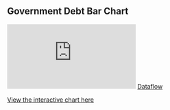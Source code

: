 ## Government Debt Bar Chart
<iframe src="https://data-viewer.oecd.org?chartId=7f9e13a3-6915-4486-94c4-ba22cce24a3f" style="border: none;" allowfullscreen="true"></iframe>
<a rel="noopener noreferrer" href="https://data-viewer.oecd.org?chartId=7f9e13a3-6915-4486-94c4-ba22cce24a3f" target="_blank">Dataflow</a>

[View the interactive chart here](https://schinta99.github.io/schinta_Portfolio/dataViz.html)
